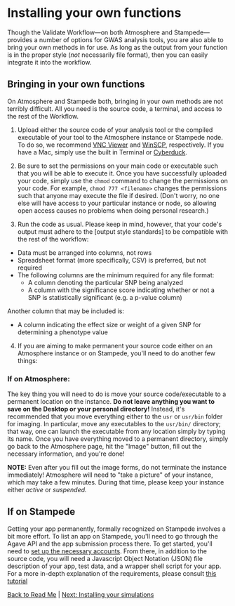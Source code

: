 # Installing your own functions

Though the Validate Workflow—on both Atmosphere and Stampede—provides a number of options for GWAS analysis tools, you are
also able to bring your own methods in for use. As long as the output from your function is in the proper style (*not* necessarily file format),
then you can easily integrate it into the workflow.

## Bringing in your own functions

On Atmosphere and Stampede both, bringing in your own methods are not terribly difficult. 
All you need is the source code, a terminal, and access to the rest of the Workflow.

1) Upload either the source code of your analysis tool or the compiled executable of your tool to the Atmosphere instance or Stampede node.
To do so, we recommend [VNC Viewer](http://www.realvnc.com/download/viewer/) and [WinSCP](http://winscp.net/eng/index.php), respectively. 
If you have a Mac, simply use the built in Terminal or [Cyberduck](https://cyberduck.io/?l=en).

2) Be sure to set the permissions on your main code or executable such that you will be able to execute it. 
Once you have successfully uploaded your code, simply use the `chmod` command to change the permissions on your code.
For example, `chmod 777 <filename>` changes the permissions such that anyone may execute the file if desired. (Don't worry,
no one else will have access to your particular instance or node, so allowing open access causes no problems when doing personal research.)

3) Run the code as usual. Please keep in mind, however, that your code's output must adhere to the [output style standards]
to be compatible with the rest of the workflow:

*	Data must be arranged into columns, not rows
* Spreadsheet format (more specifically, CSV) is preferred, but not required
* The following columns are the minimum required for any file format:
  * A column denoting the particular SNP being analyzed
  * A column with the significance score indicating whether or not a SNP is statistically significant (e.g. a p-value column)

Another column that may be included is:
*	A column indicating the effect size or weight of a given SNP for determining a phenotype value 

4) If you are aiming to make permanent your source code either on an Atmosphere instance or on Stampede, 
you'll need to do another few things:

### If on Atmosphere:
The key thing you will need to do is move your source code/executable to a permanent location on the instance. 
**Do not leave anything you want to save on the Desktop or your personal directory!** 
Instead, it's recommended that you move everything either to the `usr` or `usr/bin` folder for imaging. 
In particular, move any executables to the `usr/bin/` directory; that way, one can launch the executable from any location simply by typing its name.
Once you have everything moved to a permanent directory, simply go back to the Atmosphere page, hit the "Image" button, fill out the necessary information, and you're done!

**NOTE:** Even after you fill out the image forms, do not terminate the instance immediately! Atmosphere will need to "take a picture" of your instance, which may take a few minutes.
During that time, please keep your instance either *active* or *suspended.*

## If on Stampede
Getting your app permanently, formally recognized on Stampede involves a bit more effort. 
To list an app on Stampede, you'll need to go through the Agave API and the app submission process there. 
To get started, you'll need to [set up the necessary accounts](Account-setup.md). 
From there, in addition to the source code, you will need a Javascript Object Notation (JSON) file description of your app, test data, and a wrapper shell script for your app. 
For a more in-depth explanation of the requirements, please consult [this tutorial](https://github.com/iPlantCollaborativeOpenSource/iplant-agave-sdk)


[Back to Read Me](../README.md) | [Next: Installing your simulations](Your_sims.md)

